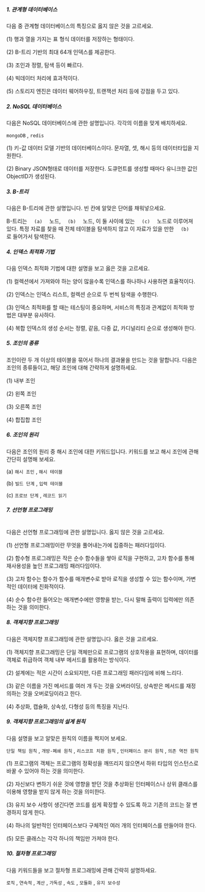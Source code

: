 ##### 1. 관계형 데이터베이스

다음 중 관계형 데이터베이스의 특징으로 옳지 않은 것을 고르세요.

(1) 행과 열을 가지는 표 형식 데이터를 저장하는 형태이다.

(2) B-트리 기반의 최대 64개 인덱스를 제공한다.

(3) 조인과 정렬, 탐색 등이 빠르다.

(4) 빅데이터 처리에 효과적이다.

(5) 스토리지 엔진은 데이터 웨어하우징, 트랜잭션 처리 등에 강점을 두고 있다.



##### 2. NoSQL 데이터베이스

다음은 NoSQL 데이터베이스에 관한 설명입니다. 각각의 이름을 맞게 배치하세요.

`mongoDB` , `redis` 

(1) 키-값 데이터 모델 기반의 데이터베이스이다. 문자열, 셋, 해시 등의 데이터타입을 지원한다.

(2) Binary JSON형태로 데이터를 저장한다. 도큐먼트를 생성할 때마다 유니크한 값인 ObjectID가 생성된다.



##### 3. B-트리

다음은 B-트리에 관한 설명입니다. 빈 칸에 알맞은 단어를 채워넣으세요.

B-트리는 `   (a)   ` 노드, `   (b)   ` 노드, 이 둘 사이에 있는 `   (c)   ` 노드로 이루어져 있다. 특정 자료를 찾을 때 전체 테이블을 탐색하지 않고 이 자료가 있을 만한 `   (b)   ` 로 들어가서 탐색한다.

 

##### 4. 인덱스 최적화 기법

다음 인덱스 최적화 기법에 대한 설명을 보고 옳은 것을 고르세요.

(1) 컬렉션에서 가져와야 하는 양이 많을수록 인덱스를 하나하나 사용하면 효율적이다.

(2) 인덱스는 인덱스 리스트, 컬렉션 순으로 두 번씩 탐색을 수행한다.

(3) 인덱스 최적화를 할 때는 테스팅이 중요하며, 서비스의 특징과 관계없이 최적화 방법은 대부분 유사하다.

(4) 복합 인덱스의 생성 순서는 정렬, 같음, 다중 값, 카디널리티 순으로 생성해야 한다.



##### 5. 조인의 종류

조인이란 두 개 이상의 테이블을 묶어서 하나의 결과물을 만드는 것을 말합니다. 다음은 조인의 종류들이고, 해당 조인에 대해 간략하게 설명하세요.

(1) 내부 조인

(2) 왼쪽 조인

(3) 오른쪽 조인

(4) 합집합 조인



##### 6. 조인의 원리

다음은 조인의 원리 중 해시 조인에 대한 키워드입니다. 키워드를 보고 해시 조인에 관해 간단히 설명해 보세요.

(a) `해시 조인` ,  `해시 테이블`

(b) `빌드 단계` , `입력 테이블`

(c) `프로브 단계` , `레코드 읽기` 



##### 7. 선언형 프로그래밍

<img title="" src="https://velog.velcdn.com/images/itscool/post/0e8fd20b-f06b-438f-be9d-41c3eecbe42e/image.png" alt="">

다음은 선언형 프로그래밍에 관한 설명입니다. 옳지 않은 것을 고르세요.

(1) 선언형 프로그래밍이란 무엇을 풀어내는가에 집중하는 패러다임이다.

(2) 함수형 프로그래밍은 작은 순수 함수들을 쌓아 로직을 구현하고, 고차 함수를 통해 재사용성을 높인 프로그래밍 패러다임이다.

(3) 고차 함수는 함수가 함수를 매개변수로 받아 로직을 생성할 수 있는 함수이며, 가변적인 데이터에 친화적이다.

(4) 순수 함수란 들어오는 매개변수에만 영향을 받는, 다시 말해 출력이 입력에만 의존하는 것을 의미한다.



##### 8. 객체지향 프로그래밍

다음은 객체지향 프로그래밍에 관한 설명입니다. 옳은 것을 고르세요.

(1) 객체지향 프로그래밍은 단일 객체만으로 프로그램의 상호작용을 표현하며, 데이터를 객체로 취급하여 객체 내부 메서드를 활용하는 방식이다.

(2) 설계에는 적은 시간이 소요되지만, 다른 프로그래밍 패러다임에 비해 느리다.

(3) 같은 이름을 가진 메서드를 여러 개 두는 것을 오버라이딩, 상속받은 메서드를 재정의하는 것을 오버로딩이라고 한다.

(4) 추상화, 캡슐화, 상속성, 다형성 등의 특징을 지닌다.



##### 9. 객체지향 프로그래밍의 설계 원칙

다음 설명을 보고 알맞은 원칙의 이름을 짝지어 보세요.

`단일 책임 원칙` , `개방-폐쇄 원칙` , `리스코프 치환 원칙` , `인터페이스 분리 원칙` , `의존 역전 원칙`

(1) 프로그램의 객체는 프로그램의 정확성을 깨뜨리지 않으면서 하위 타입의 인스턴스로 바꿀 수 있어야 하는 것을 의미한다.

(2) 자신보다 변하기 쉬운 것에 영향을 받던 것을 추상화된 인터페이스나 상위 클래스를 이용해 영향을 받지 않게 하는 것을 의미한다.

(3) 유지 보수 사항이 생긴다면 코드를 쉽게 확장할 수 있도록 하고 기존의 코드는 잘 변경하지 않게 한다.

(4) 하나의 일반적인 인터페이스보다 구체적인 여러 개의 인터페이스를 만들어야 한다.

(5) 모든 클래스는 각각 하나의 책임만 가져야 한다.



##### 10. 절차형 프로그래밍

다음 키워드들을 보고 절차형 프로그래밍에 관해 간략히 설명하세요.

`로직` , `연속적` , `계산` , `가독성` , `속도` ,  `모듈화` , `유지 보수성`


